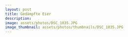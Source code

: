 ```yaml
---
layout: post
title: Gedämpfte Eier
description: 
image: assets/photos/DSC_1035.JPG
image_thumbnail: assets/photos/thumbnails/DSC_1035.JPG
---
```


